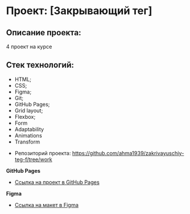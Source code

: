 # Проект: [Закрывающий тег]

## Описание проекта:

4 проект на курсе

## Стек технологий:

- HTML;
- CSS;
- Figma;
- Git;
- GitHub Pages;
- Grid layout;
- Flexbox;
- Form
- Adaptability
- Animations
- Transform

* Репозиторий проекта: https://github.com/ahma1939/zakrivayuschiy-teg-f/tree/work	

**GitHub Pages**

- [Ссылка на проект в GitHub Pages](https://ahma1939.github.io/zakrivayuschiy-teg-f/)

**Figma**

- [Ссылка на макет в Figma](https://www.figma.com/file/JQhPLs2COLIeZtAtlsBS34/%238-%3C%2Fзакрывающий-тег%3E?type=design&node-id=801-1208&mode=design&t=3VdEcS6cFuMxATo6-0)
